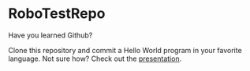 # RoboTestRepo
Have you learned Github?

Clone this repository and commit a Hello World program in your favorite language. Not sure how? Check out the [presentation](https://docs.google.com/presentation/d/11QtidngyZQO--caN6N6M3k880VM6V0cHp1W4LR1LaWo/edit#slide=id.gbb9c52928_0_169).

